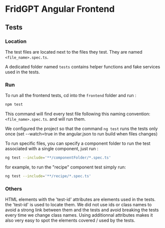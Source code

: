 # FridGPT Angular Frontend

## Tests

### Location

The test files are located next to the files they test. They are named `<file_name>.spec.ts`.

A dedicated folder named `tests` contains helper functions and fake services used in the tests.

### Run

To run all the frontend tests, cd into the `frontend` folder and run :

```bash
npm test
```

This command will find every test file following this naming convention: `<file_name>.spec.ts`. and will run them.

We configured the project so that the command `ng test` runs the tests only once (set --watch=true in the angular.json to run build when files changes)

To run specific files, you can specify a component folder to run the test associated with a single component, just run : 

```bash
ng test --include='**/componentFolder/*.spec.ts'
```

for example, to run the "recipe" component test simply run:
```bash
ng test --include='**/recipe/*.spec.ts'
```

### Others

HTML elements with the 'test-id' attributes are elements used in the tests. the 'test-id' is used to locate them.
We did not use ids or class names to avoid a strong link between them and the tests and avoid breaking the tests every time we change class names.
Using additionnal attributes makes it also very easy to spot the elements covered / used by the tests.
